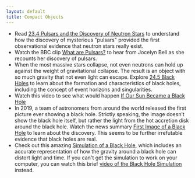 ```yaml
---
layout: default
title: Compact Objects
---
```


- Read [23.4 Pulsars and the Discovery of Neutron Stars](https://openstax.org/books/astronomy-2e/pages/23-4-pulsars-and-the-discovery-of-neutron-stars) to understand how the discovery of mysterious "pulsars" provided the first observational evidence that neutron stars really exist.
- Watch the BBC clip [What are Pulsars?](https://storage.googleapis.com/avh-astro-videos/What%20are%20pulsars_.webm) to hear from Jocelyn Bell as she recounts her discovery of pulsars.
- When the most massive stars collapse, not even neutrons can hold up against the weight of gravitational collapse. The result is an object with so much gravity that not even light can escape. Explore [24.5 Black Holes](https://openstax.org/books/astronomy-2e/pages/24-5-black-holes) to learn about the formation and characteristics of black holes, including the concept of event horizons and singularities.
- Watch this video to see what would happen [If Our Sun Became a Black Hole](https://youtu.be/TQByVkFhgDs)
- In 2019, a team of astronomers from around the world released the first picture ever showing a black hole. Strictly speaking, the image doesn’t show the black hole itself, but rather the light from the hot accretion disk around the black hole. Watch the news summary [First Image of a Black Hole](https://youtu.be/UlNYgSP9qNU) to learn about the discovery. This seems to be further irrefutable evidence that black holes are real.
- Check out this amazing [Simulation of a Black Hole](https://avheuv.github.io/black-hole/), which includes an accurate representation of how the gravity around a black hole can distort light and time. If you can't get the simulation to work on your computer, you can watch this brief [video of the Black Hole Simulation](https://youtu.be/_nvowxg9J9o) instead.

